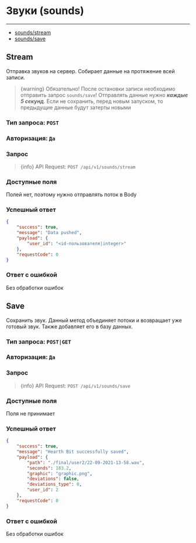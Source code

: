 # Звуки (sounds)

---

- [sounds/stream](#section-1)
- [sounds/save](#section-2)


<a name="section-1"></a>
## Stream
Отправка звуков на сервер. Собирает данные на протяжение всей записи.


> {warning} Обязательно! После остановки записи необходимо отправить запрос `sounds/save`!
> Отправлять данные нужно ***каждые 5 секунд***.
> Если не сохранить, перед новым запуском, то предыдущие данные будут затерты новыми

### Тип запроса: `POST`

### Авторизация: `Да`


### Запрос
> {info} API Request: `POST /api/v1/sounds/stream`

### Доступные поля
Полей нет, поэтому нужно отправлять поток в Body

### Успешный ответ
```json
{
    "success": true,
    "message": "Data pushed",
    "payload": {
        "user_id": "<id-пользователя|integer>"
    },
    "requestCode": 0
}
```

### Ответ с ошибкой
Без обработки ошибок

<a name="section-2"></a>
## Save
Сохранить звук. Данный метод объединяет потоки и возвращает уже готовый звук. 
Также добавляет его в базу данных.

### Тип запроса: `POST|GET`

### Авторизация: `Да`


### Запрос
> {info} API Request: `POST /api/v1/sounds/save`

### Доступные поля
Поля не принимает

### Успешный ответ
```json
{
    "success": true,
    "message": "Hearth Bit successfully saved",
    "payload": {
        "path": "./final/user2/22-09-2021-13-58.wav",
        "seconds": 183.2,
        "graphic": "graphic.png",
        "deviations": false,
        "deviations_type": 0,
        "user_id": 2
    },
    "requestCode": 0
}
```

### Ответ с ошибкой
Без обработки ошибок
